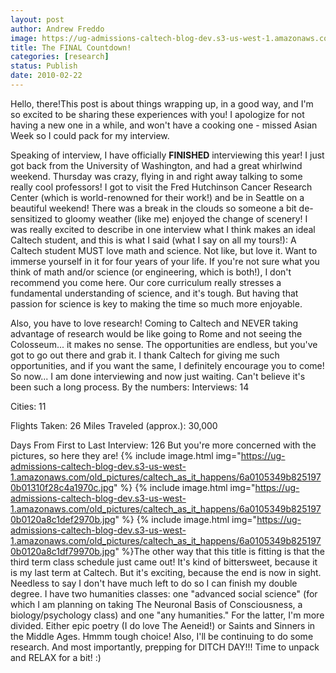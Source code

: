 ```yaml
---
layout: post
author: Andrew Freddo
image: https://ug-admissions-caltech-blog-dev.s3-us-west-1.amazonaws.com/old_pictures/caltech_as_it_happens/6a0105349b8251970b01310f28c3ca970c.jpg
title: The FINAL Countdown!
categories: [research]
status: Publish
date: 2010-02-22
---
```


Hello, there!This post is about things wrapping up, in a good way, and I'm so excited to be sharing these experiences with you! I apologize for not having a new one in a while, and won't have a cooking one - missed Asian Week so I could pack for my interview.

Speaking of interview, I have officially **FINISHED** interviewing this year! I just got back from the University of Washington, and had a great whirlwind weekend. Thursday was crazy, flying in and right away talking to some really cool professors! I got to visit the Fred Hutchinson Cancer Research Center (which is world-renowned for their work!) and be in Seattle on a beautiful weekend! There was a break in the clouds so someone a bit de-sensitized to gloomy weather (like me) enjoyed the change of scenery! I was really excited to describe in one interview what I think makes an ideal Caltech student, and this is what I said (what I say on all my tours!):
A Caltech student MUST love math and science. Not like, but love it. Want to immerse yourself in it for four years of your life. If you're not sure what you think of math and/or science (or engineering, which is both!), I don't recommend you come here. Our core curriculum really stresses a fundamental understanding of science, and it's tough. But having that passion for science is key to making the time so much more enjoyable.

Also, you have to love research! Coming to Caltech and NEVER taking advantage of research would be like going to Rome and not seeing the Colosseum... it makes no sense. The opportunities are endless, but you've got to go out there and grab it. I thank Caltech for giving me such opportunities, and if you want the same, I definitely encourage you to come!
So now... I am done interviewing and now just waiting. Can't believe it's been such a long process. By the numbers:
Interviews: 14

Cities: 11

Flights Taken: 26
Miles Traveled (approx.): 30,000

Days From First to Last Interview: 126
But you're more concerned with the pictures, so here they are!
{% include image.html img="https://ug-admissions-caltech-blog-dev.s3-us-west-1.amazonaws.com/old_pictures/caltech_as_it_happens/6a0105349b8251970b01310f28c4a1970c.jpg" %}
{% include image.html img="https://ug-admissions-caltech-blog-dev.s3-us-west-1.amazonaws.com/old_pictures/caltech_as_it_happens/6a0105349b8251970b0120a8c1def2970b.jpg" %}
{% include image.html img="https://ug-admissions-caltech-blog-dev.s3-us-west-1.amazonaws.com/old_pictures/caltech_as_it_happens/6a0105349b8251970b0120a8c1df79970b.jpg" %}The other way that this title is fitting is that the third term class schedule just came out! It's kind of bittersweet, because it is my last term at Caltech. But it's exciting, because the end is now in sight. Needless to say I don't have much left to do so I can finish my double degree. I have two humanities classes: one "advanced social science" (for which I am planning on taking The Neuronal Basis of Consciousness, a biology/psychology class) and one "any humanities." For the latter, I'm more divided. Either epic poetry (I do love The Aeneid!) or Saints and Sinners in the Middle Ages. Hmmm tough choice! Also, I'll be continuing to do some research. And most importantly, prepping for DITCH DAY!!!
Time to unpack and RELAX for a bit! :)
